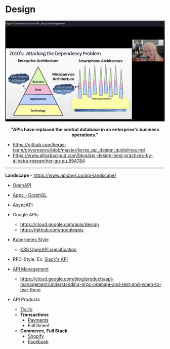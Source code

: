 # Design 

![](../images/APIs.jpeg)
<p align="center"> <b> "APIs have replaced the central database in an enterprise's business operations." </b> </p>

* https://github.com/keras-team/governance/blob/master/keras_api_design_guidelines.md
* https://www.alibabacloud.com/blog/api-design-best-practices-by-alibaba-researcher-gu-pu_594784
  
---

**Landscape** - https://www.apidays.co/api-landscape/
* [OpenAPI](https://github.com/OAI/OpenAPI-Specification/)

* [Apps - GraphQL](../Patterns/GraphQL.md)  
  
* [AsyncAPI](https://www.asyncapi.com/)
  
* Google APIs
  * https://cloud.google.com/apis/design
  * https://github.com/googleapis
  
* [Kubernetes Style](https://kubernetes.io/docs/concepts/overview/kubernetes-api/)
  * [K8S OpenAPI specification](https://github.com/kubernetes/kubernetes/tree/master/api/openapi-spec)

* RPC-Style, Ex: [Slack's API](https://api.slack.com/web)

* [API Management ](https://cloud.google.com/apigee/api-management)
  * https://cloud.google.com/blog/products/api-management/understanding-grpc-openapi-and-rest-and-when-to-use-them
  
* API Products
  * [Twilio](https://www.twilio.com/docs/api)
  * **Transactions**
    * [Payments](https://stripe.com/docs/api)
    * Fulfillment
  * **Commerce, Full Stack**
    * [Shopify](https://shopify.dev/concepts/shopify-introduction)
    * [Facebook](https://developers.facebook.com/docs/commerce-platform)
